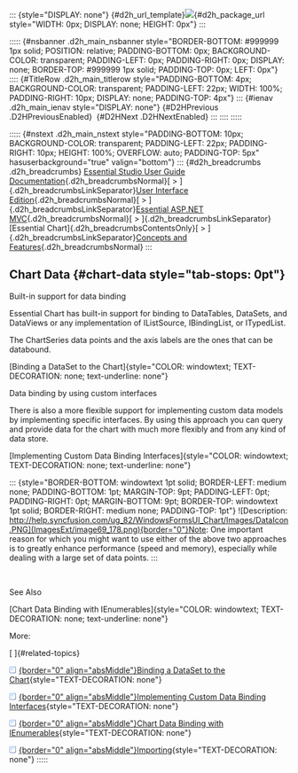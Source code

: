 ::: {style="DISPLAY: none"}
[](ms-xhelp:///?Id=d2h_url_template){#d2h_url_template}![](!package_url!){#d2h_package_url style="WIDTH: 0px; DISPLAY: none; HEIGHT: 0px"}
:::

::::: {#nsbanner .d2h_main_nsbanner style="BORDER-BOTTOM: #999999 1px solid; POSITION: relative; PADDING-BOTTOM: 0px; BACKGROUND-COLOR: transparent; PADDING-LEFT: 0px; PADDING-RIGHT: 0px; DISPLAY: none; BORDER-TOP: #999999 1px solid; PADDING-TOP: 0px; LEFT: 0px"}
:::: {#TitleRow .d2h_main_titlerow style="PADDING-BOTTOM: 4px; BACKGROUND-COLOR: transparent; PADDING-LEFT: 22px; WIDTH: 100%; PADDING-RIGHT: 10px; DISPLAY: none; PADDING-TOP: 4px"}
::: {#ienav .d2h_main_ienav style="DISPLAY: none"}
[](ms-xhelp:///?Id=49cf6ad9-9969-4b74-81d0-e89d82c0d39d){#D2HPrevious .D2HPreviousEnabled}  [](ms-xhelp:///?Id=00090275-c7da-4828-b70f-4e26ab63efea){#D2HNext .D2HNextEnabled}
:::
::::
:::::

::::: {#nstext .d2h_main_nstext style="PADDING-BOTTOM: 10px; BACKGROUND-COLOR: transparent; PADDING-LEFT: 22px; PADDING-RIGHT: 10px; HEIGHT: 100%; OVERFLOW: auto; PADDING-TOP: 5px" hasuserbackground="true" valign="bottom"}
::: {#d2h_breadcrumbs .d2h_breadcrumbs}
[Essential Studio User Guide Documentation](ms-xhelp:///?Id=12457748-09e3-4d74-a240-8e049cedf030){.d2h_breadcrumbsNormal}[ \> ]{.d2h_breadcrumbsLinkSeparator}[User Interface Edition](ms-xhelp:///?Id=c29296b7-531c-413b-a0ec-488ca1f7f669){.d2h_breadcrumbsNormal}[ \> ]{.d2h_breadcrumbsLinkSeparator}[Essential ASP.NET MVC](ms-xhelp:///?Id=4b14e7d1-65c4-4f67-b1aa-2c37709905a5){.d2h_breadcrumbsNormal}[ \> ]{.d2h_breadcrumbsLinkSeparator}[Essential Chart]{.d2h_breadcrumbsContentsOnly}[ \> ]{.d2h_breadcrumbsLinkSeparator}[Concepts and Features](ms-xhelp:///?Id=696f5666-8b81-4685-9bd9-12198f06f3ad){.d2h_breadcrumbsNormal}
:::

## Chart Data {#chart-data style="tab-stops: 0pt"}

Built-in support for data binding

Essential Chart has built-in support for binding to DataTables, DataSets, and DataViews or any implementation of IListSource, IBindingList, or ITypedList.

The ChartSeries data points and the axis labels are the ones that can be databound.

[Binding a DataSet to the Chart]{style="COLOR: windowtext; TEXT-DECORATION: none; text-underline: none"}

Data binding by using custom interfaces

There is also a more flexible support for implementing custom data models by implementing specific interfaces. By using this approach you can query and provide data for the chart with much more flexibly and from any kind of data store.

[Implementing Custom Data Binding Interfaces]{style="COLOR: windowtext; TEXT-DECORATION: none; text-underline: none"}

::: {style="BORDER-BOTTOM: windowtext 1pt solid; BORDER-LEFT: medium none; PADDING-BOTTOM: 1pt; MARGIN-TOP: 9pt; PADDING-LEFT: 0pt; PADDING-RIGHT: 0pt; MARGIN-BOTTOM: 9pt; BORDER-TOP: windowtext 1pt solid; BORDER-RIGHT: medium none; PADDING-TOP: 1pt"}
![Description: http://help.syncfusion.com/ug_82/WindowsFormsUI_Chart/Images/DataIcon.PNG](ImagesExt/image69_178.png){border="0"}Note: One important reason for which you might want to use either of the above two approaches is to greatly enhance performance (speed and memory), especially while dealing with a large set of data points.
:::

 

See Also

[Chart Data Binding with IEnumerables]{style="COLOR: windowtext; TEXT-DECORATION: none; text-underline: none"}

More:

[ ]{#related-topics}

[![](button.gif){border="0" align="absMiddle"}Binding a DataSet to the Chart](ms-xhelp:///?Id=00090275-c7da-4828-b70f-4e26ab63efea){style="TEXT-DECORATION: none"}

[![](button.gif){border="0" align="absMiddle"}Implementing Custom Data Binding Interfaces](ms-xhelp:///?Id=9c664890-283c-455d-b918-1a539d612d7c){style="TEXT-DECORATION: none"}

[![](button.gif){border="0" align="absMiddle"}Chart Data Binding with IEnumerables](ms-xhelp:///?Id=83bc1b4f-e276-49c3-b66f-431cc6965f9a){style="TEXT-DECORATION: none"}

[![](button.gif){border="0" align="absMiddle"}Importing](ms-xhelp:///?Id=406b2280-7dbb-4ac8-8eeb-a2cd9fc98955){style="TEXT-DECORATION: none"}
:::::
